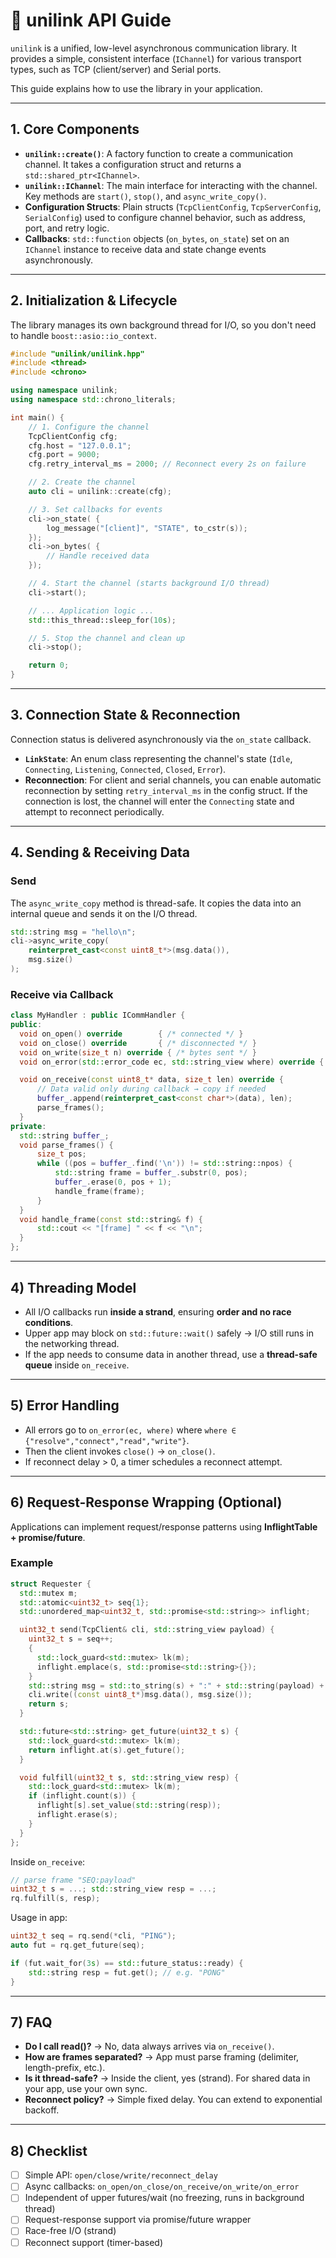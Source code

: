 # 📘 unilink API Guide

`unilink` is a unified, low-level asynchronous communication library. It provides a simple, consistent interface (`IChannel`) for various transport types, such as TCP (client/server) and Serial ports.

This guide explains how to use the library in your application.

---

## 1. Core Components

- **`unilink::create()`**: A factory function to create a communication channel. It takes a configuration struct and returns a `std::shared_ptr<IChannel>`.
- **`unilink::IChannel`**: The main interface for interacting with the channel. Key methods are `start()`, `stop()`, and `async_write_copy()`.
- **Configuration Structs**: Plain structs (`TcpClientConfig`, `TcpServerConfig`, `SerialConfig`) used to configure channel behavior, such as address, port, and retry logic.
- **Callbacks**: `std::function` objects (`on_bytes`, `on_state`) set on an `IChannel` instance to receive data and state change events asynchronously.

---

## 2. Initialization & Lifecycle

The library manages its own background thread for I/O, so you don't need to handle `boost::asio::io_context`.

```cpp
#include "unilink/unilink.hpp"
#include <thread>
#include <chrono>

using namespace unilink;
using namespace std::chrono_literals;

int main() {
    // 1. Configure the channel
    TcpClientConfig cfg;
    cfg.host = "127.0.0.1";
    cfg.port = 9000;
    cfg.retry_interval_ms = 2000; // Reconnect every 2s on failure

    // 2. Create the channel
    auto cli = unilink::create(cfg);

    // 3. Set callbacks for events
    cli->on_state( {
        log_message("[client]", "STATE", to_cstr(s));
    });
    cli->on_bytes( {
        // Handle received data
    });

    // 4. Start the channel (starts background I/O thread)
    cli->start();

    // ... Application logic ...
    std::this_thread::sleep_for(10s);

    // 5. Stop the channel and clean up
    cli->stop();

    return 0;
}
```

---

## 3. Connection State & Reconnection

Connection status is delivered asynchronously via the `on_state` callback.

- **`LinkState`**: An enum class representing the channel's state (`Idle`, `Connecting`, `Listening`, `Connected`, `Closed`, `Error`).
- **Reconnection**: For client and serial channels, you can enable automatic reconnection by setting `retry_interval_ms` in the config struct. If the connection is lost, the channel will enter the `Connecting` state and attempt to reconnect periodically.

---

## 4. Sending & Receiving Data

### Send

The `async_write_copy` method is thread-safe. It copies the data into an internal queue and sends it on the I/O thread.

```cpp
std::string msg = "hello\n";
cli->async_write_copy(
    reinterpret_cast<const uint8_t*>(msg.data()),
    msg.size()
);
```

### Receive via Callback

```cpp
class MyHandler : public ICommHandler {
public:
  void on_open() override        { /* connected */ }
  void on_close() override       { /* disconnected */ }
  void on_write(size_t n) override { /* bytes sent */ }
  void on_error(std::error_code ec, std::string_view where) override { /* logging */ }

  void on_receive(const uint8_t* data, size_t len) override {
      // Data valid only during callback → copy if needed
      buffer_.append(reinterpret_cast<const char*>(data), len);
      parse_frames();
  }
private:
  std::string buffer_;
  void parse_frames() {
      size_t pos;
      while ((pos = buffer_.find('\n')) != std::string::npos) {
          std::string frame = buffer_.substr(0, pos);
          buffer_.erase(0, pos + 1);
          handle_frame(frame);
      }
  }
  void handle_frame(const std::string& f) {
      std::cout << "[frame] " << f << "\n";
  }
};
```

---

## 4) Threading Model

- All I/O callbacks run **inside a strand**, ensuring **order and no race conditions**.
- Upper app may block on `std::future::wait()` safely → I/O still runs in the networking thread.
- If the app needs to consume data in another thread, use a **thread-safe queue** inside `on_receive`.

---

## 5) Error Handling

- All errors go to `on_error(ec, where)` where `where ∈ {"resolve","connect","read","write"}`.
- Then the client invokes `close()` → `on_close()`.
- If reconnect delay > 0, a timer schedules a reconnect attempt.

---

## 6) Request-Response Wrapping (Optional)

Applications can implement request/response patterns using **InflightTable + promise/future**.

### Example

```cpp
struct Requester {
  std::mutex m;
  std::atomic<uint32_t> seq{1};
  std::unordered_map<uint32_t, std::promise<std::string>> inflight;

  uint32_t send(TcpClient& cli, std::string_view payload) {
    uint32_t s = seq++;
    {
      std::lock_guard<std::mutex> lk(m);
      inflight.emplace(s, std::promise<std::string>{});
    }
    std::string msg = std::to_string(s) + ":" + std::string(payload) + "\n";
    cli.write((const uint8_t*)msg.data(), msg.size());
    return s;
  }

  std::future<std::string> get_future(uint32_t s) {
    std::lock_guard<std::mutex> lk(m);
    return inflight.at(s).get_future();
  }

  void fulfill(uint32_t s, std::string_view resp) {
    std::lock_guard<std::mutex> lk(m);
    if (inflight.count(s)) {
      inflight[s].set_value(std::string(resp));
      inflight.erase(s);
    }
  }
};
```

Inside `on_receive`:

```cpp
// parse frame "SEQ:payload"
uint32_t s = ...; std::string_view resp = ...;
rq.fulfill(s, resp);
```

Usage in app:

```cpp
uint32_t seq = rq.send(*cli, "PING");
auto fut = rq.get_future(seq);

if (fut.wait_for(3s) == std::future_status::ready) {
    std::string resp = fut.get(); // e.g. "PONG"
}
```

---

## 7) FAQ

- **Do I call read()?** → No, data always arrives via `on_receive()`.
- **How are frames separated?** → App must parse framing (delimiter, length-prefix, etc.).
- **Is it thread-safe?** → Inside the client, yes (strand). For shared data in your app, use your own sync.
- **Reconnect policy?** → Simple fixed delay. You can extend to exponential backoff.

---

## 8) Checklist

- [ ] Simple API: `open/close/write/reconnect_delay`
- [ ] Async callbacks: `on_open/on_close/on_receive/on_write/on_error`
- [ ] Independent of upper futures/wait (no freezing, runs in background thread)
- [ ] Request-response support via promise/future wrapper
- [ ] Race-free I/O (strand)
- [ ] Reconnect support (timer-based)
